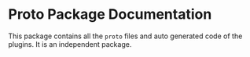 # Proto Package Documentation

This package contains all the `proto` files and auto generated code of the plugins. It is an independent package.